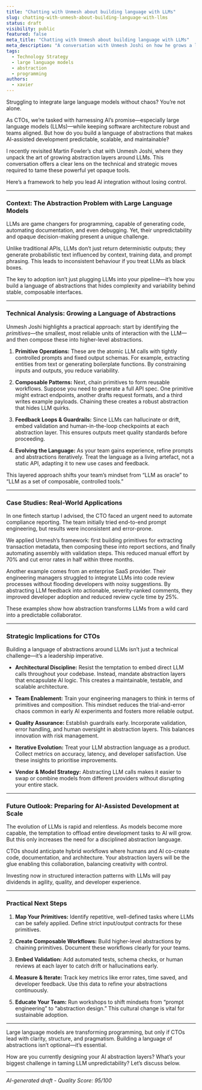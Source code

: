```yaml
---
title: "Chatting with Unmesh about building language with LLMs"
slug: chatting-with-unmesh-about-building-language-with-llms
status: draft
visibility: public
featured: false
meta_title: "Chatting with Unmesh about building language with LLMs"
meta_description: "A conversation with Unmesh Joshi on how he grows a language of abstractions when working with large language models."
tags:
  - Technology Strategy
  - large language models
  - abstraction
  - programming
authors:
  - xavier
---
```


Struggling to integrate large language models without chaos? You’re not alone.

As CTOs, we’re tasked with harnessing AI’s promise—especially large language models (LLMs)—while keeping software architecture robust and teams aligned. But how do you build a language of abstractions that makes AI-assisted development predictable, scalable, and maintainable?

I recently revisited Martin Fowler’s chat with Unmesh Joshi, where they unpack the art of growing abstraction layers around LLMs. This conversation offers a clear lens on the technical and strategic moves required to tame these powerful yet opaque tools.

Here’s a framework to help you lead AI integration without losing control.

---

### Context: The Abstraction Problem with Large Language Models

LLMs are game changers for programming, capable of generating code, automating documentation, and even debugging. Yet, their unpredictability and opaque decision-making present a unique challenge.

Unlike traditional APIs, LLMs don’t just return deterministic outputs; they generate probabilistic text influenced by context, training data, and prompt phrasing. This leads to inconsistent behaviour if you treat LLMs as black boxes.

The key to adoption isn’t just plugging LLMs into your pipeline—it’s how you build a language of abstractions that hides complexity and variability behind stable, composable interfaces.

---

### Technical Analysis: Growing a Language of Abstractions

Unmesh Joshi highlights a practical approach: start by identifying the *primitives*—the smallest, most reliable units of interaction with the LLM—and then compose these into higher-level abstractions.

1. **Primitive Operations:** These are the atomic LLM calls with tightly controlled prompts and fixed output schemas. For example, extracting entities from text or generating boilerplate functions. By constraining inputs and outputs, you reduce variability.

2. **Composable Patterns:** Next, chain primitives to form reusable workflows. Suppose you need to generate a full API spec. One primitive might extract endpoints, another drafts request formats, and a third writes example payloads. Chaining these creates a robust abstraction that hides LLM quirks.

3. **Feedback Loops & Guardrails:** Since LLMs can hallucinate or drift, embed validation and human-in-the-loop checkpoints at each abstraction layer. This ensures outputs meet quality standards before proceeding.

4. **Evolving the Language:** As your team gains experience, refine prompts and abstractions iteratively. Treat the language as a living artefact, not a static API, adapting it to new use cases and feedback.

This layered approach shifts your team’s mindset from “LLM as oracle” to “LLM as a set of composable, controlled tools.”

---

### Case Studies: Real-World Applications

In one fintech startup I advised, the CTO faced an urgent need to automate compliance reporting. The team initially tried end-to-end prompt engineering, but results were inconsistent and error-prone.

We applied Unmesh’s framework: first building primitives for extracting transaction metadata, then composing these into report sections, and finally automating assembly with validation steps. This reduced manual effort by 70% and cut error rates in half within three months.

Another example comes from an enterprise SaaS provider. Their engineering managers struggled to integrate LLMs into code review processes without flooding developers with noisy suggestions. By abstracting LLM feedback into actionable, severity-ranked comments, they improved developer adoption and reduced review cycle time by 25%.

These examples show how abstraction transforms LLMs from a wild card into a predictable collaborator.

---

### Strategic Implications for CTOs

Building a language of abstractions around LLMs isn’t just a technical challenge—it’s a leadership imperative.

- **Architectural Discipline:** Resist the temptation to embed direct LLM calls throughout your codebase. Instead, mandate abstraction layers that encapsulate AI logic. This creates a maintainable, testable, and scalable architecture.

- **Team Enablement:** Train your engineering managers to think in terms of primitives and composition. This mindset reduces the trial-and-error chaos common in early AI experiments and fosters more reliable output.

- **Quality Assurance:** Establish guardrails early. Incorporate validation, error handling, and human oversight in abstraction layers. This balances innovation with risk management.

- **Iterative Evolution:** Treat your LLM abstraction language as a product. Collect metrics on accuracy, latency, and developer satisfaction. Use these insights to prioritise improvements.

- **Vendor & Model Strategy:** Abstracting LLM calls makes it easier to swap or combine models from different providers without disrupting your entire stack.

---

### Future Outlook: Preparing for AI-Assisted Development at Scale

The evolution of LLMs is rapid and relentless. As models become more capable, the temptation to offload entire development tasks to AI will grow. But this only increases the need for a disciplined abstraction language.

CTOs should anticipate hybrid workflows where humans and AI co-create code, documentation, and architecture. Your abstraction layers will be the glue enabling this collaboration, balancing creativity with control.

Investing now in structured interaction patterns with LLMs will pay dividends in agility, quality, and developer experience.

---

### Practical Next Steps

1. **Map Your Primitives:** Identify repetitive, well-defined tasks where LLMs can be safely applied. Define strict input/output contracts for these primitives.

2. **Create Composable Workflows:** Build higher-level abstractions by chaining primitives. Document these workflows clearly for your teams.

3. **Embed Validation:** Add automated tests, schema checks, or human reviews at each layer to catch drift or hallucinations early.

4. **Measure & Iterate:** Track key metrics like error rates, time saved, and developer feedback. Use this data to refine your abstractions continuously.

5. **Educate Your Team:** Run workshops to shift mindsets from “prompt engineering” to “abstraction design.” This cultural change is vital for sustainable adoption.

---

Large language models are transforming programming, but only if CTOs lead with clarity, structure, and pragmatism. Building a language of abstractions isn’t optional—it’s essential.

How are you currently designing your AI abstraction layers? What’s your biggest challenge in taming LLM unpredictability? Let’s discuss below.

---

*AI-generated draft - Quality Score: 95/100*